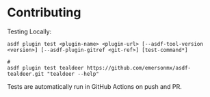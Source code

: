 # Contributing

Testing Locally:

```shell
asdf plugin test <plugin-name> <plugin-url> [--asdf-tool-version <version>] [--asdf-plugin-gitref <git-ref>] [test-command*]

#
asdf plugin test tealdeer https://github.com/emersonmx/asdf-tealdeer.git "tealdeer --help"
```

Tests are automatically run in GitHub Actions on push and PR.
